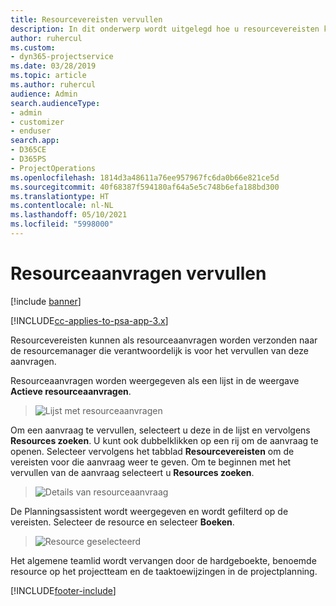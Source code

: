 ```yaml
---
title: Resourcevereisten vervullen
description: In dit onderwerp wordt uitgelegd hoe u resourcevereisten kunt vervullen.
author: ruhercul
ms.custom:
- dyn365-projectservice
ms.date: 03/28/2019
ms.topic: article
ms.author: ruhercul
audience: Admin
search.audienceType:
- admin
- customizer
- enduser
search.app:
- D365CE
- D365PS
- ProjectOperations
ms.openlocfilehash: 1814d3a48611a76ee957967fc6da0b66e821ce5d
ms.sourcegitcommit: 40f68387f594180af64a5e5c748b6efa188bd300
ms.translationtype: HT
ms.contentlocale: nl-NL
ms.lasthandoff: 05/10/2021
ms.locfileid: "5998000"
---
```

# <a name="fulfilling-resource-requests"></a>Resourceaanvragen vervullen

[!include [banner](../includes/psa-now-project-operations.md)]

[!INCLUDE[cc-applies-to-psa-app-3.x](../includes/cc-applies-to-psa-app-3x.md)]

Resourcevereisten kunnen als resourceaanvragen worden verzonden naar de resourcemanager die verantwoordelijk is voor het vervullen van deze aanvragen.

Resourceaanvragen worden weergegeven als een lijst in de weergave **Actieve resourceaanvragen**.

> ![Lijst met resourceaanvragen](media/Resource-Management-image59.png)

Om een aanvraag te vervullen, selecteert u deze in de lijst en vervolgens **Resources zoeken**. U kunt ook dubbelklikken op een rij om de aanvraag te openen. Selecteer vervolgens het tabblad **Resourcevereisten** om de vereisten voor die aanvraag weer te geven. Om te beginnen met het vervullen van de aanvraag selecteert u **Resources zoeken**.

> ![Details van resourceaanvraag](media/Resource-Management-image60.png)

De Planningsassistent wordt weergegeven en wordt gefilterd op de vereisten. Selecteer de resource en selecteer **Boeken**.

> ![Resource geselecteerd](media/Resource-Management-image61.png)

Het algemene teamlid wordt vervangen door de hardgeboekte, benoemde resource op het projectteam en de taaktoewijzingen in de projectplanning.


[!INCLUDE[footer-include](../includes/footer-banner.md)]